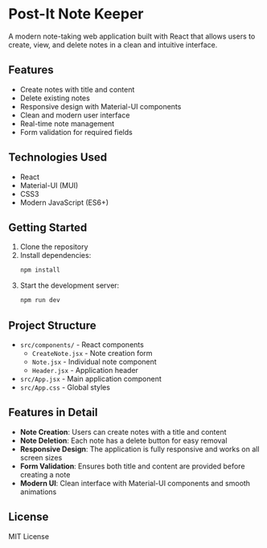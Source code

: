 # Post-It Note Keeper

A modern note-taking web application built with React that allows users to create, view, and delete notes in a clean and intuitive interface.

## Features

- Create notes with title and content
- Delete existing notes
- Responsive design with Material-UI components
- Clean and modern user interface
- Real-time note management
- Form validation for required fields

## Technologies Used

- React
- Material-UI (MUI)
- CSS3
- Modern JavaScript (ES6+)

## Getting Started

1. Clone the repository
2. Install dependencies:
   ```bash
   npm install
   ```
3. Start the development server:
   ```bash
   npm run dev
   ```

## Project Structure

- `src/components/` - React components
  - `CreateNote.jsx` - Note creation form
  - `Note.jsx` - Individual note component
  - `Header.jsx` - Application header
- `src/App.jsx` - Main application component
- `src/App.css` - Global styles

## Features in Detail

- **Note Creation**: Users can create notes with a title and content
- **Note Deletion**: Each note has a delete button for easy removal
- **Responsive Design**: The application is fully responsive and works on all screen sizes
- **Form Validation**: Ensures both title and content are provided before creating a note
- **Modern UI**: Clean interface with Material-UI components and smooth animations

## License

MIT License
